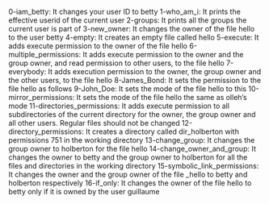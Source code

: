 0-iam_betty: It changes your user ID to betty
1-who_am_i: It prints the effective userid of the current user
2-groups: It prints all the groups the current user is part of
3-new_owner: It changes the owner of the file hello to the user betty
4-empty: It creates an empty file called hello
5-execute: It adds execute permission to the owner of the file hello
6-multiple_permissions: It adds execute permission to the owner and the group owner, and read permission to other users, to the file hello
7-everybody: It adds execution permission to the owner, the group owner and the other users, to the file hello
8-James_Bond: It sets the permission to the file hello as follows
9-John_Doe: It sets the mode of the file hello to this
10-mirror_permissions: It sets the mode of the file hello the same as olleh’s mode
11-directories_permissions: It adds execute permission to all subdirectories of the current directory for the owner, the group owner and all other users. Regular files should not be changed
12-directory_permissions: It creates a directory called dir_holberton with permissions 751 in the working directory
13-change_group: It changes the group owner to holberton for the file hello
14-change_owner_and_group: It changes the owner to betty and the group owner to holberton for all the files and directories in the working directory
15-symbolic_link_permissions: It changes the owner and the group owner of the file _hello to betty and holberton respectively
16-if_only: It changes the owner of the file hello to betty only if it is owned by the user guillaume
